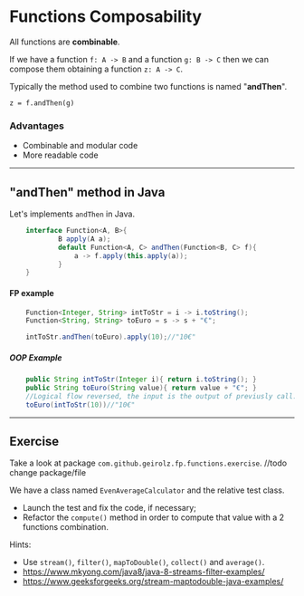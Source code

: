 # Functions Composability

All functions are **combinable**.

If we have a function `f: A -> B` and a function `g: B -> C` 
then we can compose them obtaining a function `z: A -> C`.

Typically the method used to combine two functions is named "**andThen**".

`z = f.andThen(g)`

### Advantages
- Combinable and modular code
- More readable code

---
## "andThen" method in Java
Let's implements `andThen` in Java.

```java
    interface Function<A, B>{
            B apply(A a);
            default Function<A, C> andThen(Function<B, C> f){
                a -> f.apply(this.apply(a));
            }       
    }
```

#### FP example
```java
    Function<Integer, String> intToStr = i -> i.toString();
    Function<String, String> toEuro = s -> s + "€";

    intToStr.andThen(toEuro).apply(10);//"10€"
```

##### OOP Example
```java
    public String intToStr(Integer i){ return i.toString(); }
    public String toEuro(String value){ return value + "€"; }   
    //Logical flow reversed, the input is the output of previusly call.
    toEuro(intToStr(10))//"10€" 
```
---
## Exercise

Take a look at package `com.github.geirolz.fp.functions.exercise`. //todo change package/file 

We have a class named `EvenAverageCalculator` and the relative test class.

* Launch the test and fix the code, if necessary;
* Refactor the `compute()` method in order to compute that value with a 2 functions combination.

Hints:
* Use `stream()`, `filter()`, `mapToDouble()`, `collect()` and `average()`.
* https://www.mkyong.com/java8/java-8-streams-filter-examples/
* https://www.geeksforgeeks.org/stream-maptodouble-java-examples/
